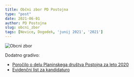 ```yaml
---
title: Občni zbor PD Postojna
type: "post"
date: 2021-06-01
author: PD Postojna
slug: obcni_zbor
tags: [Novice, Dogodek, 'junij 2021', '2021']
---
```


![Obcni zbor](/img/posts/vabilo_obcni_zbor_21.png)


Dodatno gradivo:
- [Poročilo o delu Planinskega društva Postojna za leto 2020](/documents/obcni_zbor_gradivo/2021/porocilo_dela_za_leto_2020.pdf)
- [Evidenčni list za kandidaturo](/documents/obcni_zbor_gradivo/2021/evidencni_list_za_kandidiranje.pdf)
